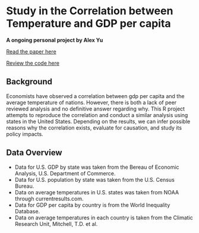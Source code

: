 # Study in the Correlation between Temperature and GDP per capita 
**A ongoing personal project by Alex Yu**

[Read the paper here](https://github.com/kunzhi-yu/temperature_gdp/blob/master/gdp_temp_cor.pdf)

[Review the code here](https://github.com/kunzhi-yu/temperature_gdp/blob/master/gdp_temp_cor.Rmd)

## Background
Economists have observed a correlation between gdp per capita and the average temperature of nations. However, there is both a lack of peer reviewed analysis and no definitive answer regarding why. This R project attempts to reproduce the correlation and conduct a similar analysis using states in the United States. Depending on the results, we can infer possible reasons why the correlation exists, evaluate for causation, and study its policy impacts.

## Data Overview
- Data for U.S. GDP by state was taken from the Bereau of Economic Analysis, U.S. Department of Commerce.
- Data for U.S. population by state was taken from the U.S. Census Bureau.
- Data on average temperatures in U.S. states was taken from NOAA through currentresults.com.
- Data for GDP per capita by country is from the World Inequality Database.
- Data on average temperatures in each country is taken from the Climatic Research Unit, Mitchell, T.D. et al.

